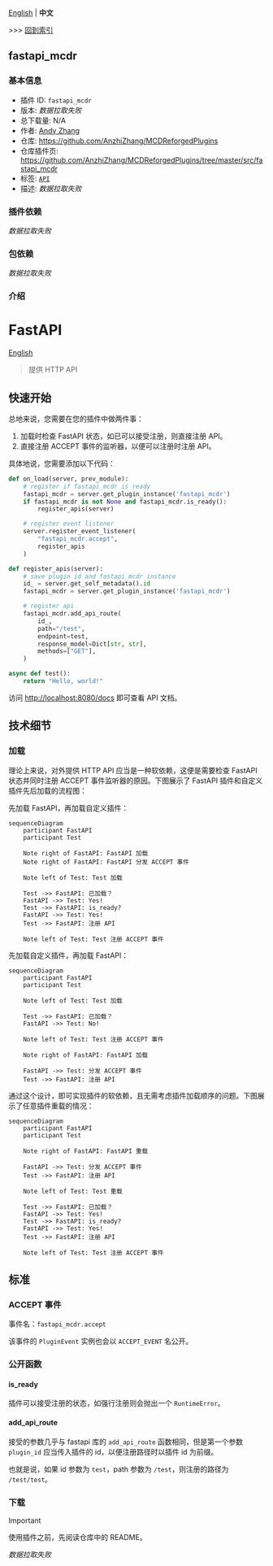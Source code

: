 [English](readme.md) | **中文**

\>\>\> [回到索引](/readme-zh_cn.md)

## fastapi_mcdr

### 基本信息

- 插件 ID: `fastapi_mcdr`
- 版本: *数据拉取失败*
- 总下载量: N/A
- 作者: [Andy Zhang](https://github.com/AnzhiZhang)
- 仓库: https://github.com/AnzhiZhang/MCDReforgedPlugins
- 仓库插件页: https://github.com/AnzhiZhang/MCDReforgedPlugins/tree/master/src/fastapi_mcdr
- 标签: [`API`](/labels/api/readme-zh_cn.md)
- 描述: *数据拉取失败*

### 插件依赖

*数据拉取失败*

### 包依赖

*数据拉取失败*

### 介绍

# FastAPI

[English](https://github.com/AnzhiZhang/MCDReforgedPlugins/tree/master/src/fastapi_mcdr/readme.md)

> 提供 HTTP API

## 快速开始

总地来说，您需要在您的插件中做两件事：

1. 加载时检查 FastAPI 状态，如已可以接受注册，则直接注册 API。
1. 直接注册 ACCEPT 事件的监听器，以便可以注册时注册 API。

具体地说，您需要添加以下代码：

```python
def on_load(server, prev_module):
    # register if fastapi_mcdr is ready
    fastapi_mcdr = server.get_plugin_instance('fastapi_mcdr')
    if fastapi_mcdr is not None and fastapi_mcdr.is_ready():
        register_apis(server)

    # register event listener
    server.register_event_listener(
        "fastapi_mcdr.accept",
        register_apis
    )

def register_apis(server):
    # save plugin id and fastapi_mcdr instance
    id_ = server.get_self_metadata().id
    fastapi_mcdr = server.get_plugin_instance('fastapi_mcdr')

    # register api
    fastapi_mcdr.add_api_route(
        id_,
        path="/test",
        endpoint=test,
        response_model=Dict[str, str],
        methods=["GET"],
    )

async def test():
    return "Hello, world!"
```

访问 <http://localhost:8080/docs> 即可查看 API 文档。

## 技术细节

### 加载

理论上来说，对外提供 HTTP API 应当是一种软依赖，这便是需要检查 FastAPI 状态并同时注册 ACCEPT 事件监听器的原因。下图展示了 FastAPI 插件和自定义插件先后加载的流程图：

先加载 FastAPI，再加载自定义插件：

```mermaid
sequenceDiagram
    participant FastAPI
    participant Test

    Note right of FastAPI: FastAPI 加载
    Note right of FastAPI: FastAPI 分发 ACCEPT 事件

    Note left of Test: Test 加载

    Test ->> FastAPI: 已加载？
    FastAPI ->> Test: Yes!
    Test ->> FastAPI: is_ready?
    FastAPI ->> Test: Yes!
    Test ->> FastAPI: 注册 API

    Note left of Test: Test 注册 ACCEPT 事件
```

先加载自定义插件，再加载 FastAPI：

```mermaid
sequenceDiagram
    participant FastAPI
    participant Test

    Note left of Test: Test 加载

    Test ->> FastAPI: 已加载？
    FastAPI ->> Test: No!

    Note left of Test: Test 注册 ACCEPT 事件

    Note right of FastAPI: FastAPI 加载

    FastAPI ->> Test: 分发 ACCEPT 事件
    Test ->> FastAPI: 注册 API
```

通过这个设计，即可实现插件的软依赖，且无需考虑插件加载顺序的问题。下图展示了任意插件重载的情况：

```mermaid
sequenceDiagram
    participant FastAPI
    participant Test

    Note right of FastAPI: FastAPI 重载

    FastAPI ->> Test: 分发 ACCEPT 事件
    Test ->> FastAPI: 注册 API

    Note left of Test: Test 重载

    Test ->> FastAPI: 已加载？
    FastAPI ->> Test: Yes!
    Test ->> FastAPI: is_ready?
    FastAPI ->> Test: Yes!
    Test ->> FastAPI: 注册 API

    Note left of Test: Test 注册 ACCEPT 事件
```

## 标准

### ACCEPT 事件

事件名：`fastapi_mcdr.accept`

该事件的 `PluginEvent` 实例也会以 `ACCEPT_EVENT` 名公开。

### 公开函数

#### is_ready

插件可以接受注册的状态，如强行注册则会抛出一个 `RuntimeError`。

#### add_api_route

接受的参数几乎与 fastapi 库的 `add_api_route` 函数相同，但是第一个参数 `plugin_id` 应当传入插件的 id，以便注册路径时以插件 id 为前缀。

也就是说，如果 id 参数为 `test`，path 参数为 `/test`，则注册的路径为 `/test/test`。

### 下载

> [!IMPORTANT]
> 使用插件之前，先阅读仓库中的 README。

*数据拉取失败*

